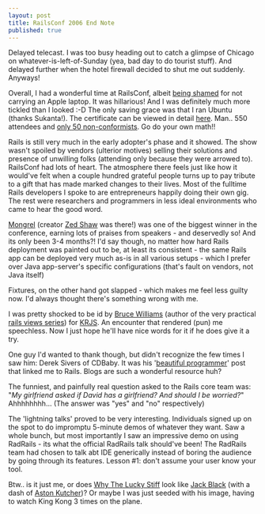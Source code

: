 ```yaml
---
layout: post
title: RailsConf 2006 End Note
published: true
---
```

Delayed telecast. I was too busy heading out to catch a glimpse of Chicago on whatever-is-left-of-Sunday (yea, bad day to do tourist stuff). And delayed further when the hotel firewall decided to shut me out suddenly. Anyways!

Overall, I had a wonderful time at RailsConf, albeit [being shamed](http://flickr.com/photos/mintchaos/174357302/) for not carrying an Apple laptop. It was hillarious! And I was definitely much more tickled than I looked :-D The only saving grace was that I ran Ubuntu (thanks Sukanta!). The certificate can be viewed in detail [here](http://flickr.com/photos/mintchaos/176092722/). Man.. 550 attendees and [only 50 non-conformists](http://flickr.com/photos/tags/railsconfnonconformity/%20). Go do your own math!!

Rails is still very much in the early adopter's phase and it showed. The show wasn't spoiled by vendors (ulterior motives) selling their solutions and presence of unwilling folks (attending only because they were arrowed to). RailsConf had lots of heart. The atmosphere there feels just like how it would've felt when a couple hundred grateful people turns up to pay tribute to a gift that has made marked changes to their lives. Most of the fulltime Rails developers I spoke to are entrepreneurs happily doing their own gig. The rest were researchers and programmers in less ideal environments who came to hear the good word.  
  
[Mongrel](http://mongrel.rubyforge.org/) (creator [Zed Shaw](http://flickr.com/photos/spiffariffic/128255918/) was there!) was one of the biggest winner in the conference, earning lots of praises from speakers - and deservedly so! And its only been 3-4 months?! I'd say though, no matter how hard Rails deployment was painted out to be, at least its consistent - the same Rails app can be deployed very much as-is in all various setups - which I prefer over Java app-server's specific configurations (that's fault on vendors, not Java itself)

Fixtures, on the other hand got slapped - which makes me feel less guilty now. I'd always thought there's something wrong with me.  
  
I was pretty shocked to be id by [Bruce Williams](http://codefluency.com/) (author of the very practical [rails views series](http://codefluency.com/rails-views/)) for [KRJS](../../articles/2006/06/12/krjs-rjs-without-messing-the-views). An encounter that rendered (pun) me speechless. Now I just hope he'll have nice words for it if he does give it a try.  
  
One guy I'd wanted to thank though, but didn't recognize the few times I saw him: Derek Sivers of CDBaby. It was his '[beautiful programmer](http://www.oreillynet.com/onlamp/blog/2004/08/award_for_beautiful_coding_dav.html)' post that linked me to Rails. Blogs are such a wonderful resource huh?  
  
The funniest, and painfully real question asked to the Rails core team was: "_My girlfriend asked if David has a girlfriend? And should I be worried?_" Ahhhhhhhh... (The answer was "yes" and "no" respectively)

The 'lightning talks' proved to be very interesting. Individuals signed up on the spot to do impromptu 5-minute demos of whatever they want. Saw a whole bunch, but most importantly I saw an impressive demo on using RadRails - its what the official RadRails talk should've been! The RadRails team had chosen to talk abt IDE generically instead of boring the audience by going through its features. Lesson #1: don't assume your user know your tool.

Btw.. is it just me, or does [Why The Lucky Stiff](http://flickr.com/photos/mintchaos/174356973/) look like [Jack Black](http://www.imdb.com/name/nm0085312/) (with a dash of [Aston Kutcher](http://www.imdb.com/name/nm0005110/))? Or maybe I was just seeded with his image, having to watch King Kong 3 times on the plane.

